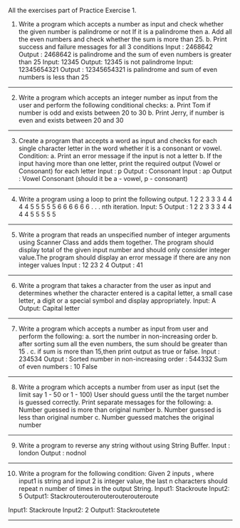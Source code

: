 All the exercises part of Practice Exercise 1.

1. Write a program which accepts a number as input and check whether the given number is
palindrome or not If it is a palindrome then
a. Add all the even numbers and check whether the sum is more than 25.
b. Print success and failure messages for all 3 conditions
Input : 2468642
Output : 2468642 is palindrome and the sum of even numbers is greater than 25
Input: 12345
Output: 12345 is not palindrome
Input: 12345654321
Output : 12345654321 is palindrome and sum of even numbers is less than 25
------------------------------------------------------------------------------------------------------------------------

2. Write a program which accepts an integer number as input from the user and perform the
following conditional checks:
a. Print Tom if number is odd and exists between 20 to 30
b. Print Jerry, if number is even and exists between 20 and 30
------------------------------------------------------------------------------------------------------------------------

3. Create a program that accepts a word as input and checks for each single character letter in
the word whether it is a consonant or vowel.
Condition:
a. Print an error message if the input is not a letter
b. If the input having more than one letter, print the required output
(Vowel or Consonant) for each letter
Input : p
Output : Consonant
Input : ap
Output : Vowel Consonant (should it be a - vowel, p - consonant)
-------------------------------------------------------------------------------------------------------------------------

4. Write a program using a loop to print the following output. 1 2 2 3 3 3 4 4 4 4 5 5 5 5 5 6 6 6 6
6 6 . . . nth iteration.
Input: 5
Output : 1 2 2 3 3 3 4 4 4 4 5 5 5 5 5
------------------------------------------------------------------------------------------------------------------------------

5. Write a program that reads an unspecified number of integer arguments using Scanner Class
and adds them together. The program should display total of the given input number and should
only consider integer value.The program should display an error message if there are any non
integer values
Input : 12 23 2 4
Output : 41
-------------------------------------------------------------------------------------------------------------------------------

6. Write a program that takes a character from the user as input and determines whether the
character entered is a capital letter, a small case letter, a digit or a special symbol and display
appropriately.
Input: A
Output: Capital letter
-------------------------------------------------------------------------------------------------------------------------------

7. Write a program which accepts a number as input from user and perform the following:
a. sort the number in non-increasing order
b. after sorting sum all the even numbers, the sum should be greater than 15 .
c. if sum is more than 15,then print output as true or false.
Input : 234534
Output : Sorted number in non-increasing order : 544332
Sum of even numbers : 10
False
-------------------------------------------------------------------------------------------------------------------------------

8. Write a program which accepts a number from user as input (set the limit say 1 - 50 or 1 - 100) User should guess until the the target number is guessed correctly.
Print separate messages for the following:
a. Number guessed is more than original number
b. Number guessed is less than original number
c. Number guessed matches the original number
-------------------------------------------------------------------------------------------------------------------------------

9. Write a program to reverse any string without using String Buffer.
Input : london
Output : nodnol
-----------------------------------------------------------------------------------------------------------------------------

10. Write a program for the following condition:
Given 2 inputs , where input1 is string and input 2 is integer value, the last n characters should
repeat n number of times in the output String.
Input1: Stackroute
Input2: 5
Output1: Stackrouterouterouterouterouteroute

Input1: Stackroute
Input2: 2
Output1: Stackroutetete

-------------------------------------------------------------------------------------------------------------------------------
